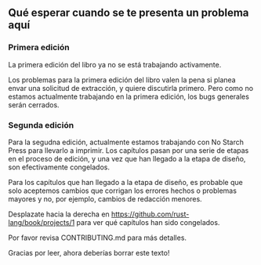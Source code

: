 ## Qué esperar cuando se te presenta un problema aquí

### Primera edición

La primera edición del libro ya no se está trabajando activamente.

Los problemas para la primera edición del libro valen la pena si planea
envar una solicitud de extracción, y quiere discutirla primero. Pero como no estamos actualmente
trabajando en la primera edición, los bugs generales serán cerrados.

### Segunda edición

Para la segudna edición, actualmente estamos trabajando con No Starch Press para llevarlo
a imprimir. Los capítulos pasan por una serie de etapas en el proceso de edición, y
una vez que han llegado a la etapa de diseño, son efectivamente congelados.

Para los capítulos que han llegado a la etapa de diseño, es probable que solo 
aceptemos cambios que corrigan los errores hechos o problemas mayores y no, por
ejemplo, cambios de redacción menores.

Desplazate hacia la derecha en https://github.com/rust-lang/book/projects/1
para ver qué capítulos han sido congelados.

Por favor revisa CONTRIBUTING.md para más detalles.

Gracias por leer, ahora deberías borrar este texto!
